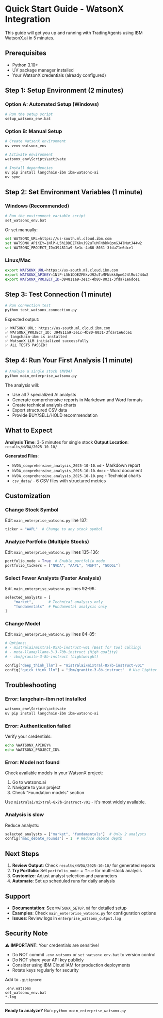 # Quick Start Guide - WatsonX Integration

This guide will get you up and running with TradingAgents using IBM WatsonX.ai in 5 minutes.

## Prerequisites

- Python 3.10+
- UV package manager installed
- Your WatsonX credentials (already configured)

## Step 1: Setup Environment (2 minutes)

### Option A: Automated Setup (Windows)

```bash
# Run the setup script
setup_watsonx_env.bat
```

### Option B: Manual Setup

```bash
# Create WatsonX environment
uv venv watsonx_env

# Activate environment
watsonx_env\Scripts\activate

# Install dependencies
uv pip install langchain-ibm ibm-watsonx-ai
uv sync
```

## Step 2: Set Environment Variables (1 minute)

### Windows (Recommended)

```bash
# Run the environment variable script
set_watsonx_env.bat
```

Or set manually:

```bash
set WATSONX_URL=https://us-south.ml.cloud.ibm.com
set WATSONX_APIKEY=1NlP-L5h1DDEZFKkvJ92uTuMFNbkk0pmGJ4lMutJ44w2
set WATSONX_PROJECT_ID=394811a9-3e1c-4b80-8031-3fda71e6dce1
```

### Linux/Mac

```bash
export WATSONX_URL=https://us-south.ml.cloud.ibm.com
export WATSONX_APIKEY=1NlP-L5h1DDEZFKkvJ92uTuMFNbkk0pmGJ4lMutJ44w2
export WATSONX_PROJECT_ID=394811a9-3e1c-4b80-8031-3fda71e6dce1
```

## Step 3: Test Connection (1 minute)

```bash
# Run connection test
python test_watsonx_connection.py
```

Expected output:
```
✅ WATSONX_URL: https://us-south.ml.cloud.ibm.com
✅ WATSONX_PROJECT_ID: 394811a9-3e1c-4b80-8031-3fda71e6dce1
✅ langchain-ibm is installed
✅ WatsonX LLM initialized successfully
✅ ALL TESTS PASSED!
```

## Step 4: Run Your First Analysis (1 minute)

```bash
# Analyze a single stock (NVDA)
python main_enterprise_watsonx.py
```

The analysis will:
- Use all 7 specialized AI analysts
- Generate comprehensive reports in Markdown and Word formats
- Create technical analysis charts
- Export structured CSV data
- Provide BUY/SELL/HOLD recommendation

## What to Expect

**Analysis Time**: 3-5 minutes for single stock
**Output Location**: `results/NVDA/2025-10-10/`

**Generated Files**:
- `NVDA_comprehensive_analysis_2025-10-10.md` - Markdown report
- `NVDA_comprehensive_analysis_2025-10-10.docx` - Word document
- `NVDA_comprehensive_analysis_2025-10-10.png` - Technical charts
- `csv_data/` - 6 CSV files with structured metrics

## Customization

### Change Stock Symbol

Edit `main_enterprise_watsonx.py` line 137:

```python
ticker = "AAPL"  # Change to any stock symbol
```

### Analyze Portfolio (Multiple Stocks)

Edit `main_enterprise_watsonx.py` lines 135-136:

```python
portfolio_mode = True  # Enable portfolio mode
portfolio_tickers = ["NVDA", "AAPL", "MSFT", "GOOGL"]
```

### Select Fewer Analysts (Faster Analysis)

Edit `main_enterprise_watsonx.py` lines 92-99:

```python
selected_analysts = [
    "market",       # Technical analysis only
    "fundamentals"  # Fundamental analysis only
]
```

### Change Model

Edit `main_enterprise_watsonx.py` lines 84-85:

```python
# Options:
# - mistralai/mixtral-8x7b-instruct-v01 (Best for tool calling)
# - meta-llama/llama-3-3-70b-instruct (High quality)
# - ibm/granite-3-8b-instruct (Lightweight)

config["deep_think_llm"] = "mistralai/mixtral-8x7b-instruct-v01"
config["quick_think_llm"] = "ibm/granite-3-8b-instruct"  # Use lighter model
```

## Troubleshooting

### Error: langchain-ibm not installed

```bash
watsonx_env\Scripts\activate
uv pip install langchain-ibm ibm-watsonx-ai
```

### Error: Authentication failed

Verify your credentials:
```bash
echo %WATSONX_APIKEY%
echo %WATSONX_PROJECT_ID%
```

### Error: Model not found

Check available models in your WatsonX project:
1. Go to watsonx.ai
2. Navigate to your project
3. Check "Foundation models" section

Use `mistralai/mixtral-8x7b-instruct-v01` - it's most widely available.

### Analysis is slow

Reduce analysts:
```python
selected_analysts = ["market", "fundamentals"]  # Only 2 analysts
config["max_debate_rounds"] = 1  # Reduce debate depth
```

## Next Steps

1. **Review Output**: Check `results/NVDA/2025-10-10/` for generated reports
2. **Try Portfolio**: Set `portfolio_mode = True` for multi-stock analysis
3. **Customize**: Adjust analyst selection and parameters
4. **Automate**: Set up scheduled runs for daily analysis

## Support

- **Documentation**: See `WATSONX_SETUP.md` for detailed setup
- **Examples**: Check `main_enterprise_watsonx.py` for configuration options
- **Issues**: Review logs in `enterprise_watsonx_output.log`

## Security Note

⚠️ **IMPORTANT**: Your credentials are sensitive!

- Do NOT commit `.env.watsonx` or `set_watsonx_env.bat` to version control
- Do NOT share your API key publicly
- Consider using IBM Cloud IAM for production deployments
- Rotate keys regularly for security

Add to `.gitignore`:
```
.env.watsonx
set_watsonx_env.bat
*.log
```

---

**Ready to analyze?** Run: `python main_enterprise_watsonx.py`

